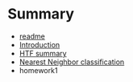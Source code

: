 # Summary

* [readme](README.md)
* [Introduction](chapter1.md)
* [HTF summary](htf_summary.md)
* [Nearest Neighbor classification](nearest_neighbor_classification.md)
* homework1

